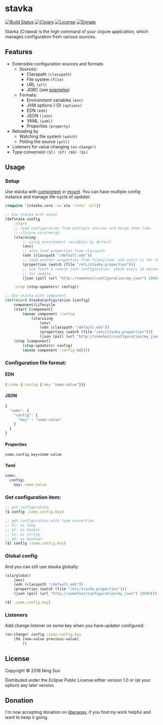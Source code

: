 # stavka

[![Build Status](https://travis-ci.org/sunng87/stavka.png?branch=master)](https://travis-ci.org/sunng87/stavka)
[![Clojars](https://img.shields.io/clojars/v/stavka.svg)](https://clojars.org/stavka)
[![License](https://img.shields.io/badge/license-eclipse-blue.svg)](https://github.com/sunng87/stavka/blob/master/LICENSE)
[![Donate](https://img.shields.io/badge/donate-liberapay-yellow.svg)](https://liberapay.com/Sunng/donate)

Stavka (Ставка) is the high command of your clojure application,
which manages configuration from various sources.

## Features

* Extensible configuration sources and formats
  * Sources:
    * Classpath `(classpath)`
    * File system `(file)`
    * URL `(url)`
    * JDBC (see [examples](https://github.com/sunng87/stavka/blob/master/examples/stavka/example/jdbc.clj))
  * Formats:
    * Environment variables `(env)`
    * JVM options (-D) `(options)`
    * EDN `(edn)`
    * JSON `(json)`
    * YAML `(yaml)`
    * Properties `(property)`
* Reloading by
  * Watching file system `(watch)`
  * Polling the source `(poll)`
* Listeners for value changing `(on-change!)`
* Type conversion `($l) ($f) ($b) ($s)`


## Usage

### Setup

Use stavka with [component](https://github.com/stuartsierra/component)
or [mount](https://github.com/tolitius/mount). You can have multiple
config instance and manage life-cycle of updater.

```clj
(require '[stavka.core :as sta :refer :all])

;; Use stavka with mount
(defstate config
    :start
    ;; load configuration from multiple sources and merge them like
    ;; clojure.core/merge.
    (sta/using
        ;; using environment variables by default
        (env)
        ;; also load properties from classpath
        (edn (classpath "/default.edn"))
        ;; load another properties from filesystem, and watch is for change
        (properties (watch (file "/etc/stavka.properties")))
        ;; and fetch a remote json configuration. check every 10 seconds
        ;; for update.
        (json (poll (url "http://somehost/configuration/my.json") 10000)))

    :stop (stop-updaters! config))

;; Use stavka with component
(defrecord StavkaConfiguration [config]
    component/Lifecycle
    (start [component]
        (assoc component :config
            (sta/using
                (env)
                (edn (classpath "/default.edn"))
                (properties (watch (file "/etc/stavka.properties")))
                (json (poll (url "http://somehost/configuration/my.json") 10000)))))
    (stop [component]
        (stop-updaters! config)
        (assoc component :config nil)))
```

### Configuration file format:

#### EDN

```clojure
{:some {:config {:key "some-value"}}}
```

#### JSON

```javascript
{
  "some": {
    "config": {
      "key" : "some-value"
    }
  }
}

```

#### Properties

```properties
some.config.key=some-value
```

#### Yaml

```yaml
some:
  config:
    key: some-value
```

### Get configuration item:

```clj
;; get configuration
($ config :some.config.key)

;; get configuration with type convertion
;; $l: as long
;; $f: as double
;; $s: as string
;; $b: as boolean
($l config :some.config.key)
```

### Global config

And you can still use stavka globally:

```clj
(sta/global!
    (env)
    (edn (classpath "/default.edn"))
    (properties (watch (file "/etc/stavka.properties")))
    (json (poll (url "http://somehost/configuration/my.json") 10000)))

($l :some.config.key)
```

### Listeners

Add change listener on some key when you have updater configured:

```clj
(on-change! config :some.config.key
    (fn [new-value previous-value]
        ))
```

## License

Copyright © 2018 Ning Sun

Distributed under the Eclipse Public License either version 1.0 or (at
your option) any later version.

## Donation

I'm now accepting donation on [liberapay](https://liberapay.com/Sunng/donate),
if you find my work helpful and want to keep it going.
